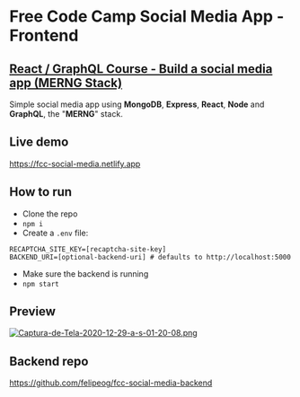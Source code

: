 # Free Code Camp Social Media App - Frontend

## [React / GraphQL Course - Build a social media app (MERNG Stack)](https://www.youtube.com/watch?v=n1mdAPFq2Os)

Simple social media app using **MongoDB**, **Express**, **React**, **Node** and **GraphQL**, the "**MERNG**" stack.

## Live demo

https://fcc-social-media.netlify.app

## How to run

- Clone the repo
- `npm i`
- Create a `.env` file:

```
RECAPTCHA_SITE_KEY=[recaptcha-site-key]
BACKEND_URI=[optional-backend-uri] # defaults to http://localhost:5000
```

- Make sure the backend is running
- `npm start`

## Preview

[![Captura-de-Tela-2020-12-29-a-s-01-20-08.png](https://i.postimg.cc/wMSnWhv6/Captura-de-Tela-2020-12-29-a-s-01-20-08.png)](https://postimg.cc/n9Gdr9B5)

## Backend repo

https://github.com/felipeog/fcc-social-media-backend
